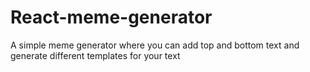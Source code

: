 # React-meme-generator

A simple meme generator where you can add top and bottom text and generate different templates for your text


